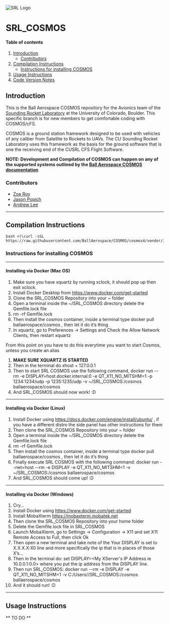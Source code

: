 ![SRL Logo](https://www.colorado.edu/studentgroups/cobra/sites/default/files/styles/slider/public/slider/logo_crop.png?itok=jh4F9ZcZ)

# SRL_COSMOS
#### Table of contents
1. [Introduction](#Introduction)
    - [Contributors](#Contributors)
2. [Compilation Instructions](#Compilation-Instructions)
    - [Instructions for installing COSMOS](#Instructions-for-installing-COSMOS)
3. [Usage Instructions](#Usage-Instructions)
4. [Code Version Notes](#Code-Version-Notes)

## Introduction
This is the Ball Aerospace COSMOS repository for the Avionics team of the [Sounding Rocket Laboratory](https://www.colorado.edu/studentgroups/cobra/ "CU Sounding Rocket Laboratory Website") at the University of Colorado, Boulder. This specific branch is for new members to get comfortable coding with COSMOS/cFS.

COSMOS is a ground station framework designed to be used with vehicles of any caliber from Satellite to Rockets to UAVs. The CU Sounding Rocket Laboratory uses this framework as the basis for the ground software that is one the receiving end of the CUSRL CFS Flight Software.

**NOTE: Development and Compilation of COSMOS can happen on any of the supported systems outlined by the [Ball Aerospace COSMOS documentation](https://cosmosrb.com "COSMOS")**

### Contributors
* [Zoe Roy](https://github.com/zroy33 "zroy33")
* [Jason Popich](https://github.com/japopich "japopich")
* [Andrew Lee](https://github.com/anle7157 "anle7157")

---
## Compilation Instructions

    bash <(\curl -sSL https://raw.githubusercontent.com/BallAerospace/COSMOS/cosmos4/vendor/installers/linux_mac/INSTALL_COSMOS.sh)

### Instructions for installing COSMOS

---

#### Installing via Docker (Mac OS)
1. Make sure you have xquartz by running xclock, it should pop up then exit xclock.
2. Install Docker Desktop from https://www.docker.com/get-started
3. Clone the SRL_COSMOS Repository into your ~ folder
4. Open a terminal inside the ~/SRL_COSMOS directory delete the Gemfile.lock file
5. rm -rf Gemfile.lock
6. Then install the cosmos container, inside a terminal type docker pull ballaerospace/cosmos , then let it do it’s thing
7. In xquartz, go to Preferences -> Settings and Check the Allow Network Clients, then restart xquartz

From this point on you have to do this everytime you want to start Cosmos, unless you create an alias

1. **MAKE SURE XQUARTZ IS STARTED**
2. Then in the terminal do xhost + 127.0.0.1
3. Then to start SRL COSMOS use the following command,  docker run --rm -e DISPLAY=host.docker.internal:0 -e QT_X11_NO_MITSHM=1 -p 1234:1234/udp -p 1235:1235/udp -v ~/SRL_COSMOS:/cosmos ballaerospace/cosmos
4. And SRL_COSMOS should now work! :D

---

#### Installing via Docker (Linux)
1. Install Docker using https://docs.docker.com/engine/install/ubuntu/ , if you have a different distro the  side panel has other instructions for them
2. Then clone the SRL_COSMOS Repository into your ~ folder
3. Open a terminal inside the ~/SRL_COSMOS directory delete the Gemfile.lock file
4. rm -rf Gemfile.lock
5. Then install the cosmos container, inside a terminal type docker pull ballaerospace/cosmos , then let it do it’s thing
6. Finally execute SRL COSMOS with the following command: docker run --net=host --rm -e DISPLAY -e QT_X11_NO_MITSHM=1 -v ~/SRL_COSMOS:/cosmos ballaerospace/cosmos
7. And SRL_COSMOS should come up! :D

---

#### Installing via Docker (Windows)
1. Cry…
2. Install Docker using https://www.docker.com/get-started
3. Install MobaXterm https://mobaxterm.mobatek.net
4. Then clone the SRL_COSMOS Repository into your home folder
5. Delete the Gemfile.lock file in SRL_COSMOS
6. Launch MobaXterm, go to Settings -> Configuration -> X11 and set X11 Remote Access to Full, then click Ok
7. Then open a new terminal and take note of the Your DISPLAY is set to X.X.X.X:X0 line and more specifically the ip that is in places of those X’s…
8. Then in the terminal do: set DISPLAY=<My XServer's IP Address ie 10.0.0.1:0.0> where you put the ip address from the DISPLAY line.
9. Then run SRL_COSMOS: docker run --rm -e DISPLAY -e QT_X11_NO_MITSHM=1 -v C:/Users/<user>/SRL_COSMOS:/cosmos ballaerospace/cosmos
10. And it should run! :D

---
## Usage Instructions

** TO DO **
